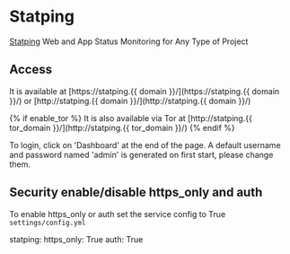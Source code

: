 # Statping

[Statping](https://github.com/statping/statping) Web and App Status Monitoring for Any Type of Project

## Access

It is available at [https://statping.{{ domain }}/](https://statping.{{ domain }}/) or [http://statping.{{ domain }}/](http://statping.{{ domain }}/)

{% if enable_tor %}
It is also available via Tor at [http://statping.{{ tor_domain }}/](http://statping.{{ tor_domain }}/)
{% endif %}

To login, click on 'Dashboard' at the end of the page.
A default username and password named 'admin' is generated on first start, please change them.


## Security enable/disable https_only and auth

To enable https_only or auth set the service config to True
`settings/config.yml`

statping:
  https_only: True
  auth: True
